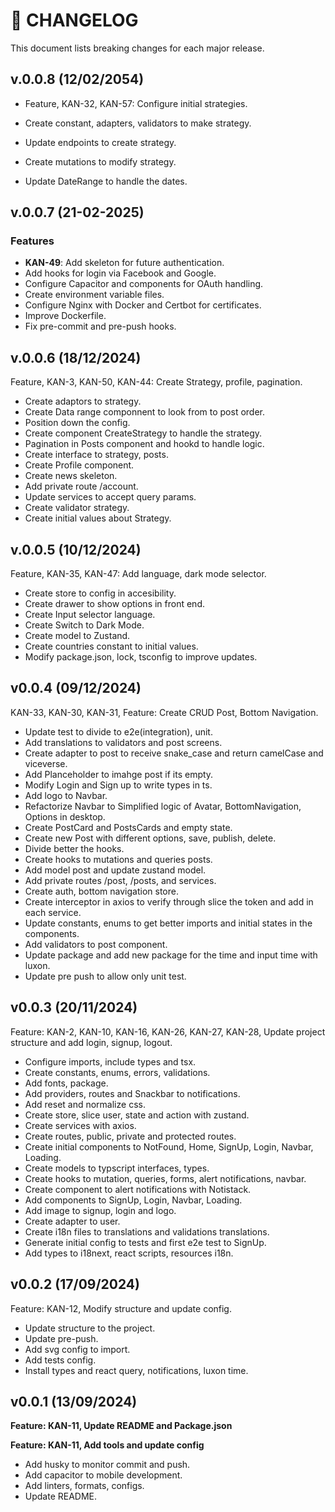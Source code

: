 # 📜 CHANGELOG

This document lists breaking changes for each major release.

## v.0.0.8 (12/02/2054)

- Feature, KAN-32, KAN-57: Configure initial strategies.

- Create constant, adapters, validators to make strategy.
- Update endpoints to create strategy.
- Create mutations to modify strategy.
- Update DateRange to handle the dates.

## v.0.0.7 (21-02-2025)

### Features

- **KAN-49**: Add skeleton for future authentication.
- Add hooks for login via Facebook and Google.
- Configure Capacitor and components for OAuth handling.
- Create environment variable files.
- Configure Nginx with Docker and Certbot for certificates.
- Improve Dockerfile.
- Fix pre-commit and pre-push hooks.

## v.0.0.6 (18/12/2024)

Feature, KAN-3, KAN-50, KAN-44: Create Strategy, profile, pagination.

- Create adaptors to strategy.
- Create Data range componnent to look from to post order.
- Position down the config.
- Create component CreateStrategy to handle the strategy.
- Pagination in Posts component and hookd to handle logic.
- Create interface to strategy, posts.
- Create Profile component.
- Create news skeleton.
- Add private route /account.
- Update services to accept query params.
- Create validator strategy.
- Create initial values about Strategy.

## v.0.0.5 (10/12/2024)

Feature, KAN-35, KAN-47: Add language, dark mode selector.

- Create store to config in accesibility.
- Create drawer to show options in front end.
- Create Input selector language.
- Create Switch to Dark Mode.
- Create model to Zustand.
- Create countries constant to initial values.
- Modify package.json, lock, tsconfig to improve updates.

## v0.0.4 (09/12/2024)

KAN-33, KAN-30, KAN-31, Feature: Create CRUD Post, Bottom Navigation.

- Update test to divide to e2e(integration), unit.
- Add translations to validators and post screens.
- Create adapter to post to receive snake_case and return camelCase and viceverse.
- Add Planceholder to imahge post if its empty.
- Modify Login and Sign up to write types in ts.
- Add logo to Navbar.
- Refactorize Navbar to Simplified logic of Avatar, BottomNavigation, Options in desktop.
- Create PostCard and PostsCards and empty state.
- Create new Post with different options, save, publish, delete.
- Divide better the hooks.
- Create hooks to mutations and queries posts.
- Add model post and update zustand model.
- Add private routes /post, /posts, and services.
- Create auth, bottom navigation store.
- Create interceptor in axios to verify through slice the token and add in each service.
- Update constants, enums to get better imports and initial states in the components.
- Add validators to post component.
- Update package and add new package for the time and input time with luxon.
- Update pre push to allow only unit test.

## v0.0.3 (20/11/2024)

Feature: KAN-2, KAN-10, KAN-16, KAN-26, KAN-27, KAN-28, Update project structure and add login, signup, logout.

- Configure imports, include types and tsx.
- Create constants, enums, errors, validations.
- Add fonts, package.
- Add providers, routes and Snackbar to notifications.
- Add reset and normalize css.
- Create store, slice user, state and action with zustand.
- Create services with axios.
- Create routes, public, private and protected routes.
- Create initial components to NotFound, Home, SignUp, Login, Navbar, Loading.
- Create models to typscript interfaces, types.
- Create hooks to mutation, queries, forms, alert notifications, navbar.
- Create component to alert notifications with Notistack.
- Add components to SignUp, Login, Navbar, Loading.
- Add image to signup, login and logo.
- Create adapter to user.
- Create i18n files to translations and validations translations.
- Generate initial config to tests and first e2e test to SignUp.
- Add types to i18next, react scripts, resources i18n.

## v0.0.2 (17/09/2024)

Feature: KAN-12, Modify structure and update config.

- Update structure to the project.
- Update pre-push.
- Add svg config to import.
- Add tests config.
- Install types and react query, notifications, luxon time.

## v0.0.1 (13/09/2024)

**Feature: KAN-11, Update README and Package.json**

**Feature: KAN-11, Add tools and update config**

- Add husky to monitor commit and push.
- Add capacitor to mobile development.
- Add linters, formats, configs.
- Update README.
